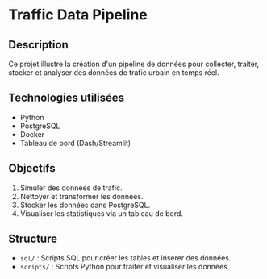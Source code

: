 # Traffic Data Pipeline

## Description
Ce projet illustre la création d'un pipeline de données pour collecter, traiter, stocker et analyser des données de trafic urbain en temps réel.

## Technologies utilisées
- Python
- PostgreSQL
- Docker
- Tableau de bord (Dash/Streamlit)

## Objectifs
1. Simuler des données de trafic.
2. Nettoyer et transformer les données.
3. Stocker les données dans PostgreSQL.
4. Visualiser les statistiques via un tableau de bord.

## Structure
- `sql/` : Scripts SQL pour créer les tables et insérer des données.
- `scripts/` : Scripts Python pour traiter et visualiser les données.

